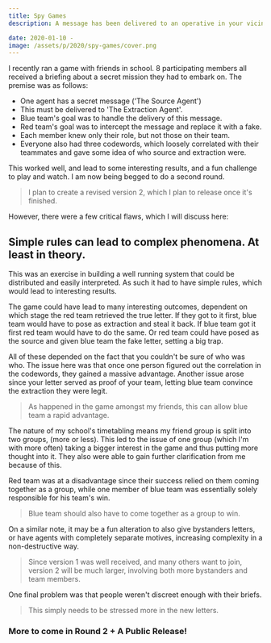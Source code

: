 ```yaml
---
title: Spy Games
description: A message has been delivered to an operative in your vicinity. We fear enemy agents may uncover their identity. You are our last hope.

date: 2020-01-10 -
image: /assets/p/2020/spy-games/cover.png
---
```


I recently ran a game with friends in school. 8 participating members all received a briefing about a secret mission they had to embark on. The premise was as follows:

- One agent has a secret message ('The Source Agent') 
- This must be delivered to 'The Extraction Agent'.
- Blue team's goal was to handle the delivery of this message.
- Red team's goal was to intercept the message and replace it with a fake.
- Each member knew only their role, but not those on their team.
- Everyone also had three codewords, which loosely correlated with their teammates and gave some idea of who source and extraction were. 

This worked well, and lead to some interesting results, and a fun challenge to play and watch. I am now being begged to do a second round.

> I plan to create a revised version 2, which I plan to release once it's finished.

However, there were a few critical flaws, which I will discuss here:

## Simple rules can lead to complex phenomena. At least in theory.

This was an exercise in building a well running system that could be distributed and easily interpreted. As such it had to have simple rules, which would lead to interesting results.

The game could have lead to many interesting outcomes, dependent on which stage the red team retrieved the true letter. If they got to it first, blue team would have to pose as extraction and steal it back. If blue team got it first red team would have to do the same. Or red team could have posed as the source and given blue team the fake letter, setting a big trap. 

All of these depended on the fact that you couldn't be sure of who was who. The issue here was that once one person figured out the correlation in the codewords, they gained a massive advantage. Another issue arose since your letter served as proof of your team, letting blue team convince the extraction they were legit. 

> As happened in the game amongst my friends, this can allow blue team a rapid advantage.

The nature of my school's timetabling means my friend group is split into two groups, (more or less). This led to the issue of one group (which I'm with more often) taking a bigger interest in the game and thus putting more thought into it. They also were able to gain further clarification from me because of this.

Red team was at a disadvantage since their success relied on them coming together as a group, while one member of blue team was essentially solely responsible for his team's win. 

> Blue team should also have to come together as a group to win. 

On a similar note, it may be a fun alteration to also give bystanders letters, or have agents with completely separate motives, increasing complexity in a non-destructive way.

> Since version 1 was well received, and many others want to join, version 2 will be much larger, involving both more bystanders and team members.

One final problem was that people weren't discreet enough with their briefs.

> This simply needs to be stressed more in the new letters.

### More to come in Round 2 + A Public Release!